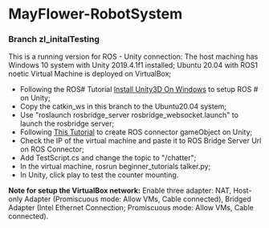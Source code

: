﻿# MayFlower-RobotSystem
### Branch zl_initalTesting
This is a running version for ROS - Unity connection: 
The host maching has Windows 10 system with Unity 2019.4.1f1 installed;
Ubuntu 20.04 with ROS1 noetic Virtual Machine is deployed on VirtualBox;
+ Following the ROS# Tutorial [Install Unity3D On Windows](https://github.com/siemens/ros-sharp/wiki/User_Inst_Unity3DOnWindows) to setup ROS # on Unity;
+ Copy the catkin_ws in this branch to the Ubuntu20.04 system;
+ Use "roslaunch rosbridge_server rosbridge_websocket.launch" to launch the rosbridge server;
+ Following [This Tutorial](https://www.youtube.com/watch?v=lVa_bb0UFMs) to create ROS connector gameObject on Unity;
+ Check the IP of the virtual machine and paste it to ROS Bridge Server Url on ROS Connector;
+ Add TestScript.cs and change the topic to "/chatter";
+ In the virtual machine, rosrun beginner_tutorials talker.py;
+ In Unity, click play to test the counter mounting.

**Note for setup the VirtualBox network:**
Enable three adapter: NAT, Host-only Adapter (Promiscuous mode: Allow VMs, Cable connected), Bridged Adapter (Intel Ethernet Connection; Promiscuous mode: Allow VMs, Cable connected).

